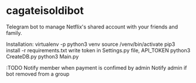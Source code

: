 # cagateisoldibot
Telegram bot to manage Netflix's shared account with your friends and family.

Installation:
    virtualenv -p python3 venv
    source /venv/bin/activate
    pip3 install -r requirements.txt
    write token in Settings.py file, API_TOKEN
    python3 CreateDB.py
    python3 Main.py

:TODO
    Notify member when payment is confimed by admin
    Notify admin if bot removed from a group